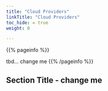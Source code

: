 ```yaml
---
title: "Cloud Providers"
linkTitle: "Cloud Providers"
toc_hide: = true
weight: 0

---
```


{{% pageinfo %}}

tbd... change me {{% /pageinfo %}}

## Section Title - change me
